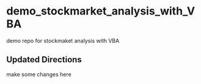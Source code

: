 # demo_stockmarket_analysis_with_VBA
demo repo for stockmaket analysis with VBA


## Updated Directions
make some changes here